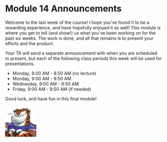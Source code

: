 # Module 14 Announcements

Welcome to the last week of the course! I hope you've found it to be a
rewarding experience, and have hopefully enjoyed it as well! This module is
where you get to tell (and show!) us what you've been working on for the past
six weeks. The work is done, and all that remains is to present your efforts
and the product. 

Your TA will send a separate announcement with when you are scheduled to
present, but each of the following class periods this week will be used for
presentations.

- Monday, 8:00 AM - 8:50 AM (no lecture)
- Monday, 9:00 AM - 9:50 AM 
- Wednesday, 9:00 AM - 9:50 AM 
- Friday, 9:00 AM - 9:50 AM (if needed)

Good luck, and have fun in this final module!

 <img src="../../img/rags.jpg" width="100">


